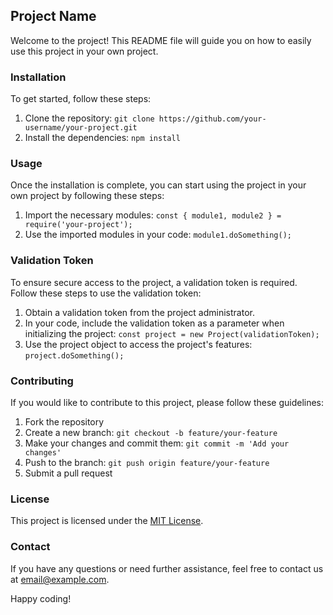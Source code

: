## Project Name

Welcome to the project! This README file will guide you on how to easily use this project in your own project.

### Installation

To get started, follow these steps:

1. Clone the repository: `git clone https://github.com/your-username/your-project.git`
2. Install the dependencies: `npm install`

### Usage

Once the installation is complete, you can start using the project in your own project by following these steps:

1. Import the necessary modules: `const { module1, module2 } = require('your-project');`
2. Use the imported modules in your code: `module1.doSomething();`

### Validation Token

To ensure secure access to the project, a validation token is required. Follow these steps to use the validation token:

1. Obtain a validation token from the project administrator.
2. In your code, include the validation token as a parameter when initializing the project: `const project = new Project(validationToken);`
3. Use the project object to access the project's features: `project.doSomething();`

### Contributing

If you would like to contribute to this project, please follow these guidelines:

1. Fork the repository
2. Create a new branch: `git checkout -b feature/your-feature`
3. Make your changes and commit them: `git commit -m 'Add your changes'`
4. Push to the branch: `git push origin feature/your-feature`
5. Submit a pull request

### License

This project is licensed under the [MIT License](LICENSE).

### Contact

If you have any questions or need further assistance, feel free to contact us at [email@example.com](mailto:email@example.com).

Happy coding!
